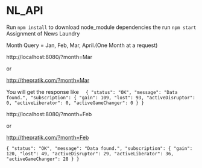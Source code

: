# NL_API
Run ``npm install`` to download node_module dependencies 
the run ``npm start``
Assignment of News Laundry

Month Query = Jan, Feb, Mar, April.(One Month at a request)

http://localhost:8080/?month=Mar

or 

http://thepratik.com/?month=Mar

You will get the response like 
``  {
    "status": "OK",
    "message": "Data found.",
    "subscription": {
        "gain": 109,
        "lost": 93,
        "activeDisruptor": 0,
        "activeLiberator": 0,
        "activeGameChanger": 0
    }
}``


http://localhost:8080/?month=Feb

or 

http://thepratik.com/?month=Feb

``
{
    "status": "OK",
    "message": "Data found.",
    "subscription": {
        "gain": 120,
        "lost": 49,
        "activeDisruptor": 29,
        "activeLiberator": 36,
        "activeGameChanger": 28
    }
}
``
